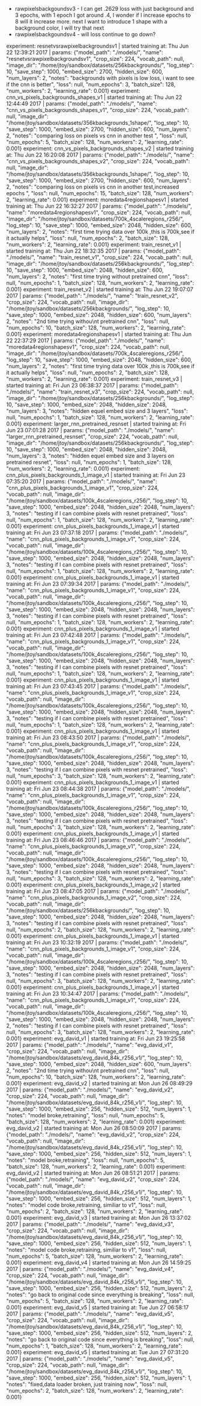 * rawpixelsbackgoundsv3 - I can get .2629 loss with just background and 3 epochs, with 1 epoch I got around .4, I wonder if I increase epochs to 8 will it increase more. next I want to introduce 1 shape with a background color, I will try that next
* rawpixelsbackgoundsv4 - will loss continue to go down?

experiment: resnetvsrawpixelbackgroundsv1 | started training at: Thu Jun 22 12:39:21 2017 | params: {"model_path": "./models/", "name": "resnetvsrawpixelbackgroundsv1", "crop_size": 224, "vocab_path": null, "image_dir": "/home/jtoy/sandbox/datasets/256kbackgrounds/", "log_step": 10, "save_step": 1000, "embed_size": 2700, "hidden_size": 600, "num_layers": 2, "notes": "backgrounds with pixels is low loss, i want to see if the cnn is better", "loss": null, "num_epochs": 3, "batch_size": 128, "num_workers": 2, "learning_rate": 0.001}
experiment: cnn_vs_pixels_backgrounds_shapes_v1 | started training at: Thu Jun 22 12:44:49 2017 | params: {"model_path": "./models/", "name": "cnn_vs_pixels_backgrounds_shapes_v1", "crop_size": 224, "vocab_path": null, "image_dir": "/home/jtoy/sandbox/datasets/356kbackgrounds_1shape/", "log_step": 10, "save_step": 1000, "embed_size": 2700, "hidden_size": 600, "num_layers": 2, "notes": "comparing loss on pixels vs cnn in another test ", "loss": null, "num_epochs": 5, "batch_size": 128, "num_workers": 2, "learning_rate": 0.001}
experiment: cnn_vs_pixels_backgrounds_shapes_v2 | started training at: Thu Jun 22 16:20:08 2017 | params: {"model_path": "./models/", "name": "cnn_vs_pixels_backgrounds_shapes_v2", "crop_size": 224, "vocab_path": null, "image_dir": "/home/jtoy/sandbox/datasets/356kbackgrounds_1shape/", "log_step": 10, "save_step": 1000, "embed_size": 2700, "hidden_size": 600, "num_layers": 2, "notes": "comparing loss on pixels vs cnn in another test,increased epochs ", "loss": null, "num_epochs": 15, "batch_size": 128, "num_workers": 2, "learning_rate": 0.001}
experiment: moredata4regionshapesv1 | started training at: Thu Jun 22 16:32:27 2017 | params: {"model_path": "./models/", "name": "moredata4regionshapesv1", "crop_size": 224, "vocab_path": null, "image_dir": "/home/jtoy/sandbox/datasets/700k_4scaleregions_r256/", "log_step": 10, "save_step": 1000, "embed_size": 2048, "hidden_size": 600, "num_layers": 2, "notes": "first time trying data over 100k ,this is 700k,see if it actually helps", "loss": null, "num_epochs": 2, "batch_size": 128, "num_workers": 2, "learning_rate": 0.001}
experiment: train_resnet_v1 | started training at: Thu Jun 22 18:32:35 2017 | params: {"model_path": "./models/", "name": "train_resnet_v1", "crop_size": 224, "vocab_path": null, "image_dir": "/home/jtoy/sandbox/datasets/256kbackgrounds/", "log_step": 10, "save_step": 1000, "embed_size": 2048, "hidden_size": 600, "num_layers": 2, "notes": "first time trying without pretrained cnn", "loss": null, "num_epochs": 1, "batch_size": 128, "num_workers": 2, "learning_rate": 0.001}
experiment: train_resnet_v2 | started training at: Thu Jun 22 19:07:07 2017 | params: {"model_path": "./models/", "name": "train_resnet_v2", "crop_size": 224, "vocab_path": null, "image_dir": "/home/jtoy/sandbox/datasets/256kbackgrounds/", "log_step": 10, "save_step": 1000, "embed_size": 2048, "hidden_size": 600, "num_layers": 2, "notes": "2nd time trying withou\nt pretrained cnn", "loss": null, "num_epochs": 10, "batch_size": 128, "num_workers": 2, "learning_rate": 0.001}
experiment: moredata4regionshapesv1 | started training at: Thu Jun 22 22:37:29 2017 | params: {"model_path": "./models/", "name": "moredata4regionshapesv1", "crop_size": 224, "vocab_path": null, "image_dir": "/home/jtoy/sandbox/datasets/700k_4scaleregions_r256/", "log_step": 10, "save_step": 1000, "embed_size": 2048, "hidden_size": 600, "num_layers": 2, "notes": "first time trying data over 100k ,this is 700k,see if it actually helps", "loss": null, "num_epochs": 2, "batch_size": 128, "num_workers": 2, "learning_rate": 0.001}
experiment: train_resnet_v3 | started training at: Fri Jun 23 06:38:37 2017 | params: {"model_path": "./models/", "name": "train_resnet_v3", "crop_size": 224, "vocab_path": null, "image_dir": "/home/jtoy/sandbox/datasets/256kbackgrounds/", "log_step": 10, "save_step": 1000, "embed_size": 2048, "hidden_size": 2048, "num_layers": 3, "notes": "hidden equel embed size and 3 layers", "loss": null, "num_epochs": 1, "batch_size": 128, "num_workers": 2, "learning_rate": 0.001}
experiment: larger_rnn_pretrained_resnset | started training at: Fri Jun 23 07:01:28 2017 | params: {"model_path": "./models/", "name": "larger_rnn_pretrained_resnset", "crop_size": 224, "vocab_path": null, "image_dir": "/home/jtoy/sandbox/datasets/256kbackgrounds/", "log_step": 10, "save_step": 1000, "embed_size": 2048, "hidden_size": 2048, "num_layers": 3, "notes": "hidden equel embed size and 3 layers on pretrained resnet", "loss": null, "num_epochs": 1, "batch_size": 128, "num_workers": 2, "learning_rate": 0.001}
experiment: cnn_plus_pixels_backgrounds_1_image_v1 | started training at: Fri Jun 23 07:35:20 2017 | params: {"model_path": "./models/", "name": "cnn_plus_pixels_backgrounds_1_image_v1", "crop_size": 224, "vocab_path": null, "image_dir": "/home/jtoy/sandbox/datasets/100k_4scaleregions_r256/", "log_step": 10, "save_step": 1000, "embed_size": 2048, "hidden_size": 2048, "num_layers": 3, "notes": "testing if I can combine pixels with resnet pretrained", "loss": null, "num_epochs": 1, "batch_size": 128, "num_workers": 2, "learning_rate": 0.001}
experiment: cnn_plus_pixels_backgrounds_1_image_v1 | started training at: Fri Jun 23 07:37:18 2017 | params: {"model_path": "./models/", "name": "cnn_plus_pixels_backgrounds_1_image_v1", "crop_size": 224, "vocab_path": null, "image_dir": "/home/jtoy/sandbox/datasets/100k_4scaleregions_r256/", "log_step": 10, "save_step": 1000, "embed_size": 2048, "hidden_size": 2048, "num_layers": 3, "notes": "testing if I can combine pixels with resnet pretrained", "loss": null, "num_epochs": 1, "batch_size": 128, "num_workers": 2, "learning_rate": 0.001}
experiment: cnn_plus_pixels_backgrounds_1_image_v1 | started training at: Fri Jun 23 07:39:34 2017 | params: {"model_path": "./models/", "name": "cnn_plus_pixels_backgrounds_1_image_v1", "crop_size": 224, "vocab_path": null, "image_dir": "/home/jtoy/sandbox/datasets/100k_4scaleregions_r256/", "log_step": 10, "save_step": 1000, "embed_size": 2048, "hidden_size": 2048, "num_layers": 3, "notes": "testing if I can combine pixels with resnet pretrained", "loss": null, "num_epochs": 1, "batch_size": 128, "num_workers": 2, "learning_rate": 0.001}
experiment: cnn_plus_pixels_backgrounds_1_image_v1 | started training at: Fri Jun 23 07:42:48 2017 | params: {"model_path": "./models/", "name": "cnn_plus_pixels_backgrounds_1_image_v1", "crop_size": 224, "vocab_path": null, "image_dir": "/home/jtoy/sandbox/datasets/100k_4scaleregions_r256/", "log_step": 10, "save_step": 1000, "embed_size": 2048, "hidden_size": 2048, "num_layers": 3, "notes": "testing if I can combine pixels with resnet pretrained", "loss": null, "num_epochs": 1, "batch_size": 128, "num_workers": 2, "learning_rate": 0.001}
experiment: cnn_plus_pixels_backgrounds_1_image_v1 | started training at: Fri Jun 23 07:43:45 2017 | params: {"model_path": "./models/", "name": "cnn_plus_pixels_backgrounds_1_image_v1", "crop_size": 224, "vocab_path": null, "image_dir": "/home/jtoy/sandbox/datasets/100k_4scaleregions_r256/", "log_step": 10, "save_step": 1000, "embed_size": 2048, "hidden_size": 2048, "num_layers": 3, "notes": "testing if I can combine pixels with resnet pretrained", "loss": null, "num_epochs": 1, "batch_size": 128, "num_workers": 2, "learning_rate": 0.001}
experiment: cnn_plus_pixels_backgrounds_1_image_v1 | started training at: Fri Jun 23 08:43:50 2017 | params: {"model_path": "./models/", "name": "cnn_plus_pixels_backgrounds_1_image_v1", "crop_size": 224, "vocab_path": null, "image_dir": "/home/jtoy/sandbox/datasets/100k_4scaleregions_r256/", "log_step": 10, "save_step": 1000, "embed_size": 2048, "hidden_size": 2048, "num_layers": 3, "notes": "testing if I can combine pixels with resnet pretrained", "loss": null, "num_epochs": 3, "batch_size": 128, "num_workers": 2, "learning_rate": 0.001}
experiment: cnn_plus_pixels_backgrounds_1_image_v1 | started training at: Fri Jun 23 08:44:38 2017 | params: {"model_path": "./models/", "name": "cnn_plus_pixels_backgrounds_1_image_v1", "crop_size": 224, "vocab_path": null, "image_dir": "/home/jtoy/sandbox/datasets/100k_4scaleregions_r256/", "log_step": 10, "save_step": 1000, "embed_size": 2048, "hidden_size": 2048, "num_layers": 3, "notes": "testing if I can combine pixels with resnet pretrained", "loss": null, "num_epochs": 3, "batch_size": 128, "num_workers": 2, "learning_rate": 0.001}
experiment: cnn_plus_pixels_backgrounds_1_image_v1 | started training at: Fri Jun 23 08:46:46 2017 | params: {"model_path": "./models/", "name": "cnn_plus_pixels_backgrounds_1_image_v1", "crop_size": 224, "vocab_path": null, "image_dir": "/home/jtoy/sandbox/datasets/100k_4scaleregions_r256/", "log_step": 10, "save_step": 1000, "embed_size": 2048, "hidden_size": 2048, "num_layers": 3, "notes": "testing if I can combine pixels with resnet pretrained", "loss": null, "num_epochs": 3, "batch_size": 128, "num_workers": 2, "learning_rate": 0.001}
experiment: cnn_plus_pixels_backgrounds_1_image_v2 | started training at: Fri Jun 23 08:47:05 2017 | params: {"model_path": "./models/", "name": "cnn_plus_pixels_backgrounds_1_image_v2", "crop_size": 224, "vocab_path": null, "image_dir": "/home/jtoy/sandbox/datasets/256kbackgrounds/", "log_step": 10, "save_step": 1000, "embed_size": 2048, "hidden_size": 2048, "num_layers": 3, "notes": "testing if I can combine pixels with resnet pretrained", "loss": null, "num_epochs": 2, "batch_size": 128, "num_workers": 2, "learning_rate": 0.001}
experiment: cnn_plus_pixels_backgrounds_1_image_v1 | started training at: Fri Jun 23 10:32:19 2017 | params: {"model_path": "./models/", "name": "cnn_plus_pixels_backgrounds_1_image_v1", "crop_size": 224, "vocab_path": null, "image_dir": "/home/jtoy/sandbox/datasets/100k_4scaleregions_r256/", "log_step": 10, "save_step": 1000, "embed_size": 2048, "hidden_size": 2048, "num_layers": 3, "notes": "testing if I can combine pixels with resnet pretrained", "loss": null, "num_epochs": 3, "batch_size": 128, "num_workers": 2, "learning_rate": 0.001}
experiment: cnn_plus_pixels_backgrounds_1_image_v1 | started training at: Fri Jun 23 10:34:47 2017 | params: {"model_path": "./models/", "name": "cnn_plus_pixels_backgrounds_1_image_v1", "crop_size": 224, "vocab_path": null, "image_dir": "/home/jtoy/sandbox/datasets/100k_4scaleregions_r256/", "log_step": 10, "save_step": 1000, "embed_size": 2048, "hidden_size": 2048, "num_layers": 2, "notes": "testing if I can combine pixels with resnet pretrained", "loss": null, "num_epochs": 3, "batch_size": 128, "num_workers": 2, "learning_rate": 0.001}
experiment: evg_david_v1 | started training at: Fri Jun 23 19:25:58 2017 | params: {"model_path": "./models/", "name": "evg_david_v1", "crop_size": 224, "vocab_path": null, "image_dir": "/home/jtoy/sandbox/datasets/evg_david_84k_r256_v1/", "log_step": 10, "save_step": 1000, "embed_size": 2048, "hidden_size": 600, "num_layers": 2, "notes": "2nd time trying withou\nt pretrained cnn", "loss": null, "num_epochs": 10, "batch_size": 128, "num_workers": 2, "learning_rate": 0.001}
experiment: evg_david_v2 | started training at: Mon Jun 26 08:49:29 2017 | params: {"model_path": "./models/", "name": "evg_david_v2", "crop_size": 224, "vocab_path": null, "image_dir": "/home/jtoy/sandbox/datasets/evg_david_84k_r256_v1/", "log_step": 10, "save_step": 1000, "embed_size": 256, "hidden_size": 512, "num_layers": 1, "notes": "model broke,retraining", "loss": null, "num_epochs": 5, "batch_size": 128, "num_workers": 2, "learning_rate": 0.001}
experiment: evg_david_v2 | started training at: Mon Jun 26 08:50:09 2017 | params: {"model_path": "./models/", "name": "evg_david_v2", "crop_size": 224, "vocab_path": null, "image_dir": "/home/jtoy/sandbox/datasets/evg_david_84k_r256_v1/", "log_step": 10, "save_step": 1000, "embed_size": 256, "hidden_size": 512, "num_layers": 1, "notes": "model broke,retraining", "loss": null, "num_epochs": 5, "batch_size": 128, "num_workers": 2, "learning_rate": 0.001}
experiment: evg_david_v2 | started training at: Mon Jun 26 08:51:21 2017 | params: {"model_path": "./models/", "name": "evg_david_v2", "crop_size": 224, "vocab_path": null, "image_dir": "/home/jtoy/sandbox/datasets/evg_david_84k_r256_v1/", "log_step": 10, "save_step": 1000, "embed_size": 256, "hidden_size": 512, "num_layers": 1, "notes": "model code broke,retraining, similiar to v1", "loss": null, "num_epochs": 2, "batch_size": 128, "num_workers": 2, "learning_rate": 0.001}
experiment: evg_david_v3 | started training at: Mon Jun 26 13:37:02 2017 | params: {"model_path": "./models/", "name": "evg_david_v3", "crop_size": 224, "vocab_path": null, "image_dir": "/home/jtoy/sandbox/datasets/evg_david_84k_r256_v1/", "log_step": 10, "save_step": 1000, "embed_size": 256, "hidden_size": 512, "num_layers": 1, "notes": "model code broke,retraining, similiar to v1", "loss": null, "num_epochs": 5, "batch_size": 128, "num_workers": 2, "learning_rate": 0.001}
experiment: evg_david_v4 | started training at: Mon Jun 26 14:59:25 2017 | params: {"model_path": "./models/", "name": "evg_david_v4", "crop_size": 224, "vocab_path": null, "image_dir": "/home/jtoy/sandbox/datasets/evg_david_84k_r256_v1/", "log_step": 10, "save_step": 1000, "embed_size": 256, "hidden_size": 512, "num_layers": 2, "notes": "go back to original code since everything is breaking", "loss": null, "num_epochs": 5, "batch_size": 128, "num_workers": 2, "learning_rate": 0.001}
experiment: evg_david_v5 | started training at: Tue Jun 27 06:58:17 2017 | params: {"model_path": "./models/", "name": "evg_david_v5", "crop_size": 224, "vocab_path": null, "image_dir": "/home/jtoy/sandbox/datasets/evg_david_84k_r256_v1/", "log_step": 10, "save_step": 1000, "embed_size": 256, "hidden_size": 512, "num_layers": 2, "notes": "go back to original code since everything is breaking", "loss": null, "num_epochs": 1, "batch_size": 128, "num_workers": 2, "learning_rate": 0.001}
experiment: evg_david_v5 | started training at: Tue Jun 27 07:31:20 2017 | params: {"model_path": "./models/", "name": "evg_david_v5", "crop_size": 224, "vocab_path": null, "image_dir": "/home/jtoy/sandbox/datasets/evg_david_84k_r256_v1/", "log_step": 10, "save_step": 1000, "embed_size": 256, "hidden_size": 512, "num_layers": 1, "notes": "fixed,data loader broken, just training now", "loss": null, "num_epochs": 2, "batch_size": 128, "num_workers": 2, "learning_rate": 0.001}
